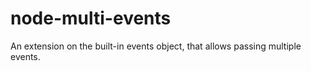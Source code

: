 # node-multi-events
An extension on the built-in events object, that allows passing multiple events.
